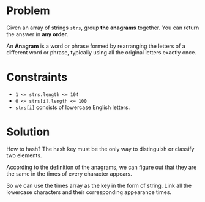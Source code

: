 # Problem

Given an array of strings `strs`, group **the anagrams** together. You can return the answer in **any order**.

An **Anagram** is a word or phrase formed by rearranging the letters of a different word or phrase, typically using all the original letters exactly once.

# **Constraints**

- `1 <= strs.length <= 104`
- `0 <= strs[i].length <= 100`
- `strs[i]` consists of lowercase English letters.

# Solution

How to hash? The hash key must be the only way to distinguish or classify two elements.

According to the definition of the anagrams, we can figure out that they are the same in the times of every character appears.

So we can use the times array as the key in the form of string. Link all the lowercase characters and their corresponding appearance times.